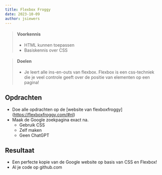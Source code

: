 ```yaml
---
title: Flexbox Froggy
date: 2023-10-09
author: jsiewers
---
```


> #### Voorkennis
> * HTML kunnen toepassen
> * Basiskennis over CSS

> #### Doelen
> * Je leert alle ins-en-outs van flexbox. Flexbox is een css-techniek die je veel controle geeft over de positie van elementen op een pagina!

## Opdrachten
* Doe alle opdrachten op de [website van flexboxfroggy]
(https://flexboxfroggy.com/#nl)
* Maak de Google zoekpagina exact na.
    * Gebruik CSS
    * Zelf maken
    * Geen ChatGPT

## Resultaat
* Een perfecte kopie van de Google website op basis van CSS en Flexbox!
* Al je code op github.com
